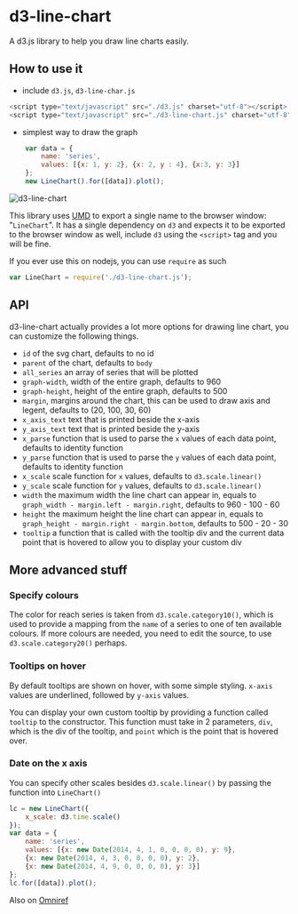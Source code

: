 d3-line-chart
=============

A d3.js library to help you draw line charts easily.

## How to use it
- include `d3.js`, `d3-line-char.js`
```javascript
<script type="text/javascript" src="./d3.js" charset="utf-8"></script>
<script type="text/javascript" src="./d3-line-chart.js" charset="utf-8"></script>
```
- simplest way to draw the graph
```javascript
	var data = {
		name: 'series',
		values: [{x: 1, y: 2}, {x: 2, y : 4}, {x:3, y: 3}]
	};
	new LineChart().for([data]).plot();
```

![d3-line-chart](https://raw.githubusercontent.com/ngzhian/d3-line-chart/master/d3-line-chart.png "a simple line chart drawn with d3-line-chart")

This library uses [UMD](https://github.com/umdjs/umd/blob/master/returnExports.js) to export a single name to the browser window: "`LineChart`". It has a single dependency on `d3` and expects it to be exported to the browser window as well, include `d3` using the `<script>` tag and you will be fine.

If you ever use this on nodejs, you can use `require` as such
```javascript
var LineChart = require('./d3-line-chart.js');
```

## API
d3-line-chart actually provides a lot more options for drawing line chart, you can customize the following things.
- `id` of the svg chart, defaults to no id
- `parent` of the chart, defaults to `body`
- `all_series` an array of series that will be plotted
- `graph-width`, width of the entire graph, defaults to 960
- `graph-height`, height of the entire graph, defaults to 500
-	`margin`, margins around the chart, this can be used to draw axis and legent, defaults to (20, 100, 30, 60)
- `x_axis_text` text that is printed beside the x-axis
- `y_axis_text` text that is printed beside the y-axis
- `x_parse` function that is used to parse the `x` values of each data point, defaults to identity function
- `y_parse` function that is used to parse the `y` values of each data point, defaults to identity function
-	`x_scale` scale function for `x` values, defaults to `d3.scale.linear()` 
-	`y_scale` scale function for `y` values, defaults to `d3.scale.linear()`
- `width` the maximum width the line chart can appear in, equals to `graph_width - margin.left - margin.right`, defaults to 960 - 100 - 60
- `height` the maximum height the line chart can appear in, equals to `graph_height - margin.right - margin.bottom`, defaults to 500 - 20 - 30
- `tooltip` a function that is called with the tooltip div and the current data point that is hovered to allow you to display your custom div

## More advanced stuff

### Specify colours
The color for reach series is taken from `d3.scale.category10()`, which is used to provide a mapping from the `name` of a series to one of ten available colours. If more colours are needed, you need to edit the source, to use `d3.scale.category20()` perhaps.

### Tooltips on hover
By default tooltips are shown on hover, with some simple styling. `x-axis` values are underlined, followed by `y-axis` values.

You can display your own custom tooltip by providing a function called `tooltip` to the constructor. This function must take in 2 parameters, `div`, which is the div of the tooltip, and `point` which is the point that is hovered over.

### Date on the x axis
You can specify other scales besides `d3.scale.linear()` by passing the function into `LineChart()`
``` javascript
lc = new LineChart({
	x_scale: d3.time.scale()
});
var data = {
	name: 'series',
	values: [{x: new Date(2014, 4, 1, 0, 0, 0, 0), y: 9},
	{x: new Date(2014, 4, 3, 0, 0, 0, 0), y: 2},
	{x: new Date(2014, 4, 9, 0, 0, 0, 0), y: 3}]
};
lc.for([data]).plot();
```

Also on [Omniref](https://www.omniref.com/js/npm/d3-line-chart/0.1.0)
